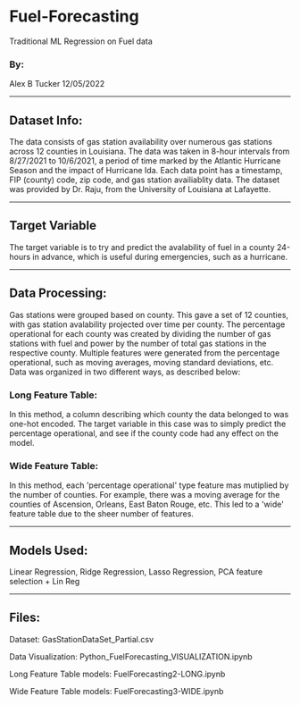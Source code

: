 # Fuel-Forecasting
Traditional ML Regression on Fuel data

### By:
Alex B Tucker
12/05/2022

------------------------

## Dataset Info:
The data consists of gas station availability over numerous gas stations across 12 counties in Louisiana.
The data was taken in 8-hour intervals from 8/27/2021 to 10/6/2021, a period of time marked by the Atlantic Hurricane Season and the impact of Hurricane Ida.
Each data point has a timestamp, FIP (county) code, zip code, and gas station availiablity data.
The dataset was provided by Dr. Raju, from the University of Louisiana at Lafayette.

------------------------

## Target Variable
The target variable is to try and predict the avalability of fuel in a county 24-hours in advance, which is useful during emergencies, such as a hurricane.

------------------------

## Data Processing:
Gas stations were grouped based on county. This gave a set of 12 counties, with gas station avalability projected over time per county.
The percentage operational for each county was created by dividing the number of gas stations with fuel and power by the number of total gas stations in the respective county.
Multiple features were generated from the percentage operational, such as moving averages, moving standard deviations, etc.
Data was organized in two different ways, as described below:

### Long Feature Table:
In this method, a column describing which county the data belonged to was one-hot encoded. The target variable in this case was to simply predict the percentage operational, and see if the county code had any effect on the model.

### Wide Feature Table:
In this method, each 'percentage operational' type feature mas mutiplied by the number of counties.  For example, there was a moving average for the counties of Ascension, Orleans, East Baton Rouge, etc. This led to a 'wide' feature table due to the sheer number of features.

------------------------

## Models Used:

Linear Regression, Ridge Regression, Lasso Regression, PCA feature selection + Lin Reg

------------------------

## Files:

Dataset:
GasStationDataSet_Partial.csv

Data Visualization:
Python_FuelForecasting_VISUALIZATION.ipynb

Long Feature Table models:
FuelForecasting2-LONG.ipynb

Wide Feature Table models:
FuelForecasting3-WIDE.ipynb
